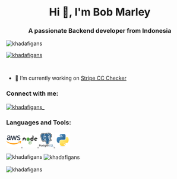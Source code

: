<h1 align="center">Hi 👋, I'm Bob Marley</h1>
<h3 align="center">A passionate Backend developer from Indonesia</h3>

<p align="left"> <img src="https://komarev.com/ghpvc/?username=khadafigans&label=Profile%20views&color=0e75b6&style=flat" alt="khadafigans" /> </p>

<p align="left"> <a href="https://github.com/ryo-ma/github-profile-trophy"><img src="https://github-profile-trophy.vercel.app/?username=khadafigans" alt="khadafigans" /></a> </p>

<p align="left"> <a href="https://twitter.com/" target="blank"><img src="https://img.shields.io/twitter/follow/?logo=twitter&style=for-the-badge" alt="" /></a> </p>

- 🔭 I’m currently working on [Stripe CC Checker](https://github.com/khadafigans/Bob-Checker)

<h3 align="left">Connect with me:</h3>
<p align="left">
<a href="https://instagram.com/khadafigans_" target="blank"><img align="center" src="https://raw.githubusercontent.com/rahuldkjain/github-profile-readme-generator/master/src/images/icons/Social/instagram.svg" alt="khadafigans_" height="30" width="40" /></a>
</p>

<h3 align="left">Languages and Tools:</h3>
<p align="left"> <a href="https://aws.amazon.com" target="_blank" rel="noreferrer"> <img src="https://raw.githubusercontent.com/devicons/devicon/master/icons/amazonwebservices/amazonwebservices-original-wordmark.svg" alt="aws" width="40" height="40"/> </a> <a href="https://nodejs.org" target="_blank" rel="noreferrer"> <img src="https://raw.githubusercontent.com/devicons/devicon/master/icons/nodejs/nodejs-original-wordmark.svg" alt="nodejs" width="40" height="40"/> </a> <a href="https://www.postgresql.org" target="_blank" rel="noreferrer"> <img src="https://raw.githubusercontent.com/devicons/devicon/master/icons/postgresql/postgresql-original-wordmark.svg" alt="postgresql" width="40" height="40"/> </a> <a href="https://www.python.org" target="_blank" rel="noreferrer"> <img src="https://raw.githubusercontent.com/devicons/devicon/master/icons/python/python-original.svg" alt="python" width="40" height="40"/> </a> </p>

<p><img align="left" src="https://github-readme-stats.vercel.app/api/top-langs?username=khadafigans&show_icons=true&locale=en&layout=compact" alt="khadafigans" /></p>

<p>&nbsp;<img align="center" src="https://github-readme-stats.vercel.app/api?username=khadafigans&show_icons=true&locale=en" alt="khadafigans" /></p>

<p><img align="center" src="https://github-readme-streak-stats.herokuapp.com/?user=khadafigans&" alt="khadafigans" /></p>
